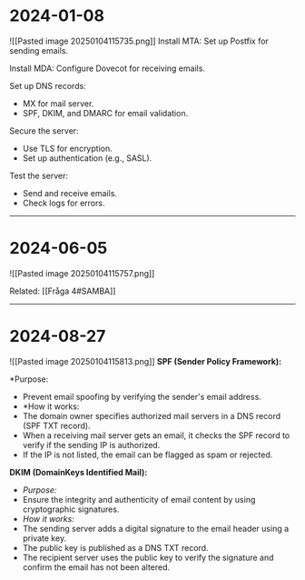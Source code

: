 # 2024-01-08
![[Pasted image 20250104115735.png]]
Install MTA: Set up Postfix for sending emails.

Install MDA: Configure Dovecot for receiving emails.

Set up DNS records:
- MX for mail server.
- SPF, DKIM, and DMARC for email validation.

Secure the server:
- Use TLS for encryption.
- Set up authentication (e.g., SASL).

Test the server:
- Send and receive emails.
- Check logs for errors.
---
# 2024-06-05
![[Pasted image 20250104115757.png]]


Related:
[[Fråga 4#SAMBA]]

---
# 2024-08-27
![[Pasted image 20250104115813.png]]
**SPF (Sender Policy Framework):**

*Purpose:
- Prevent email spoofing by verifying the sender's email address.
- *How it works:
- The domain owner specifies authorized mail servers in a DNS record (SPF TXT record).
- When a receiving mail server gets an email, it checks the SPF record to verify if the sending IP is authorized.
- If the IP is not listed, the email can be flagged as spam or rejected.

**DKIM (DomainKeys Identified Mail):**

- *Purpose:* 
- Ensure the integrity and authenticity of email content by using cryptographic signatures.
- *How it works:*
- The sending server adds a digital signature to the email header using a private key.
- The public key is published as a DNS TXT record.
- The recipient server uses the public key to verify the signature and confirm the email has not been altered.